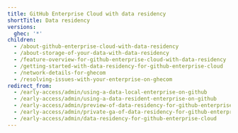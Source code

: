 ```yaml
---
title: GitHub Enterprise Cloud with data residency
shortTitle: Data residency
versions:
  ghec: '*'
children:
  - /about-github-enterprise-cloud-with-data-residency
  - /about-storage-of-your-data-with-data-residency
  - /feature-overview-for-github-enterprise-cloud-with-data-residency
  - /getting-started-with-data-residency-for-github-enterprise-cloud
  - /network-details-for-ghecom
  - /resolving-issues-with-your-enterprise-on-ghecom
redirect_from:
  - /early-access/admin/using-a-data-local-enterprise-on-github
  - /early-access/admin/using-a-data-resident-enterprise-on-github
  - /early-access/admin/preview-of-data-residency-for-github-enterprise
  - /early-access/admin/private-ga-of-data-residency-for-github-enterprise-cloud
  - /early-access/admin/data-residency-for-github-enterprise-cloud
---
```

